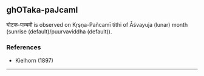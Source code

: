 ## ghOTaka-paJcamI

घोटक-पञ्चमी is observed on Kṛṣṇa-Pañcamī tithi of Āśvayuja (lunar) month (sunrise (default)/puurvaviddha (default)).


### References
* Kielhorn (1897)

---
